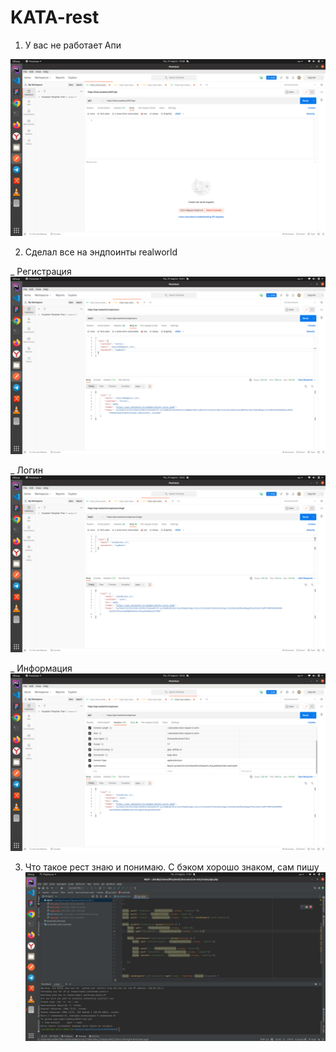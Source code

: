 # KATA-rest

1. У вас не работает Апи

![Broken KATA api](./kata.png)

2. Сделал все на эндпоинты realworld

  _ Регистрация
  ![Realworld registration](./reg.png)

  _ Логин
  ![Realworld login](./login.png)

  _ Информация
  ![Realworld info](./info.png)

3. Что такое рест знаю и понимаю. С бэком хорошо знаком, сам пишу
![my back](./lara-route.png)
